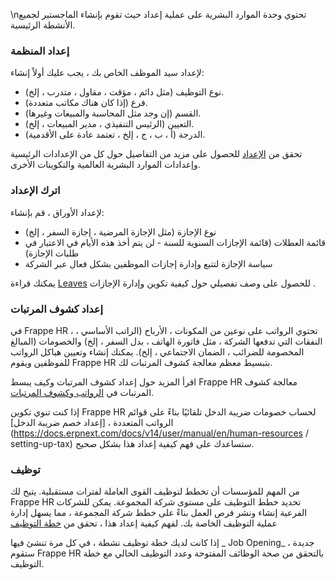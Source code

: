 \nتحتوي وحدة الموارد البشرية على عملية إعداد حيث تقوم بإنشاء الماجستير لجميع الأنشطة الرئيسية.

### إعداد المنظمة

لإعداد سيد الموظف الخاص بك ، يجب عليك أولاً إنشاء:

* نوع التوظيف (مثل دائم ، مؤقت ، مقاول ، متدرب ، إلخ).
* فرع (إذا كان هناك مكاتب متعددة).
* القسم (إن وجد مثل المحاسبة والمبيعات وغيرها).
* التعيين (الرئيس التنفيذي ، مدير المبيعات ، إلخ).
* الدرجة (أ ، ب ، ج ، إلخ ، تعتمد عادة على الأقدمية).

تحقق من [الإعداد](https://docs.erpnext.com/docs/v14/user/manual/en/setting-up) للحصول على مزيد من التفاصيل حول كل من الإعدادات الرئيسية وإعدادات الموارد البشرية العالمية والتكوينات الأخرى.

### اترك الإعداد

لإعداد الأوراق ، قم بإنشاء:

* نوع الإجازة (مثل الإجازة المرضية ، إجازة السفر ، إلخ)
* قائمة العطلات (قائمة الإجازات السنوية للسنة - لن يتم أخذ هذه الأيام في الاعتبار في طلبات الإجازة)
* سياسة الإجازة لتتبع وإدارة إجازات الموظفين بشكل فعال عبر الشركة

يمكنك قراءة [Leaves](https://docs.erpnext.com/docs/v14/user/manual/en/human-resources/leave-management-intro/) للحصول على وصف تفصيلي حول كيفية تكوين وإدارة الإجازات .

### إعداد كشوف المرتبات

في Frappe HR ، تحتوي الرواتب على نوعين من المكونات ، الأرباح (الراتب الأساسي ، النفقات التي تدفعها الشركة ، مثل فاتورة الهاتف ، بدل السفر ، إلخ) والخصومات (المبالغ المخصومة للضرائب ، الضمان الاجتماعي ، إلخ). يمكنك إنشاء وتعيين هياكل الرواتب للموظفين ويقوم Frappe HR بتبسيط معظم معالجة كشوف المرتبات لك.

اقرأ المزيد حول إعداد كشوف المرتبات وكيف يبسط Frappe HR معالجة كشوف المرتبات في [الرواتب وكشوف المرتبات](https://docs.erpnext.com/docs/v14/user/manual/en/human-resources/payroll-intro).

إذا كنت تنوي تكوين Frappe HR لحساب خصومات ضريبة الدخل تلقائيًا بناءً على قوائم الرواتب المتعددة ، [إعداد خصم ضريبة الدخل](https://docs.erpnext.com/docs/v14/user/manual/en/human-resources / setting-up-tax) ستساعدك على فهم كيفية إعداد هذا بشكل صحيح.

### توظيف

من المهم للمؤسسات أن تخطط لتوظيف القوى العاملة لفترات مستقبلية. يتيح لك Frappe HR تحديد خطط التوظيف على مستوى شركة المجموعة. يمكن للشركات الفرعية إنشاء ونشر فرص العمل بناءً على خطط شركة المجموعة ، مما يسهل إدارة عملية التوظيف الخاصة بك. لفهم كيفية إعداد هذا ، تحقق من [خطة التوظيف](https://docs.erpnext.com/docs/v14/user/manual/en/human-resources/staffing-plan)

إذا كانت لديك خطة توظيف نشطة ، في كل مرة تنشئ فيها _ Job Opening_ جديدة ، ستقوم Frappe HR بالتحقق من صحة الوظائف المفتوحة وعدد التوظيف الحالي مع خطة التوظيف.